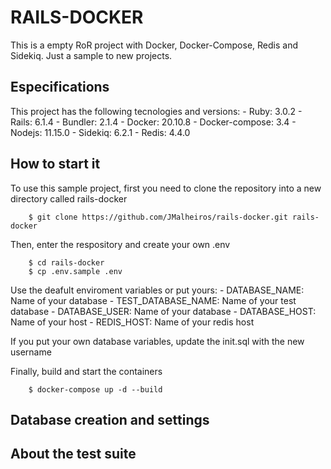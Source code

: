 # RAILS-DOCKER

This is a empty RoR project with Docker, Docker-Compose, Redis and Sidekiq. Just a sample to new projects.

## Especifications

This project has the following tecnologies and versions:
        - Ruby: 3.0.2
        - Rails: 6.1.4
        - Bundler: 2.1.4
        - Docker: 20.10.8
        - Docker-compose: 3.4
        - Nodejs: 11.15.0
        - Sidekiq: 6.2.1
        - Redis: 4.4.0

## How to start it

To use this sample project, first you need to clone the repository into a new directory called rails-docker

        $ git clone https://github.com/JMalheiros/rails-docker.git rails-docker
        
Then, enter the respository and create your own .env

        $ cd rails-docker
        $ cp .env.sample .env

Use the deafult enviroment variables or put yours:
        - DATABASE_NAME: Name of your database
        - TEST_DATABASE_NAME: Name of your test database
        - DATABASE_USER: Name of your database
        - DATABASE_HOST: Name of your host
        - REDIS_HOST: Name of your redis host

If you put your own database variables, update the init.sql with the new username

Finally, build and start the containers

        $ docker-compose up -d --build
## Database creation and settings

## About the test suite

